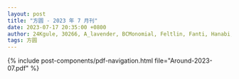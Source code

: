 ```yaml
---
layout: post
title: "方圆 - 2023 年 7 月刊"
date: 2023-07-17 20:35:00 +0800
author: 24Kgule, 30266, A_lavender, BCMonomial, Feltlin, Fanti, Hanabi, Meapuchino, mousseinga, pika_ning, send_9, Everyone
tags: 方圆
---
```


{% include post-components/pdf-navigation.html file="Around-2023-07.pdf" %}